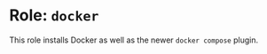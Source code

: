 Role: `docker`
======================

This role installs Docker as well as the newer `docker compose` plugin.
